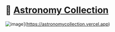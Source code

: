    # 🌌 [Astronomy Collection](https://astronomycollection.vercel.app)

![image](https://user-images.githubusercontent.com/104214681/196220243-dcae515b-662f-476c-921f-6fdd38a36271.png)](https://astronomycollection.vercel.app)

